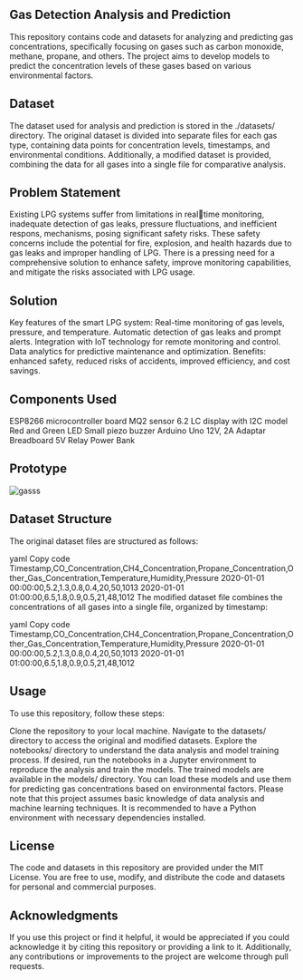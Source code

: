 ## Gas Detection Analysis and Prediction
This repository contains code and datasets for analyzing and predicting gas concentrations, specifically focusing on gases such as carbon monoxide, methane, propane, and others. The project aims to develop models to predict the concentration levels of these gases based on various environmental factors.

## Dataset
The dataset used for analysis and prediction is stored in the ./datasets/ directory. The original dataset is divided into separate files for each gas type, containing data points for concentration levels, timestamps, and environmental conditions. Additionally, a modified dataset is provided, combining the data for all gases into a single file for comparative analysis.
## Problem Statement
Existing LPG systems suffer from limitations in realtime monitoring, inadequate detection of gas leaks, pressure fluctuations, and inefficient respons, mechanisms, posing significant safety risks. These safety concerns include the potential for fire, explosion, and health hazards due to gas leaks and improper handling of LPG. There is a pressing need for a comprehensive solution to enhance safety, improve monitoring capabilities, and mitigate the risks associated with LPG usage. 
## Solution 
Key features of the smart LPG system:
Real-time monitoring of gas levels, pressure, and
temperature.
Automatic detection of gas leaks and prompt alerts.
Integration with IoT technology for remote monitoring and
control.
Data analytics for predictive maintenance and optimization.
Benefits: enhanced safety, reduced risks of accidents, improved
efficiency, and cost savings.
## Components Used 
ESP8266 microcontroller board
MQ2 sensor
6.2 LC display with I2C model
Red and Green LED
Small piezo buzzer
Arduino Uno
12V, 2A Adaptar
Breadboard
5V Relay
Power Bank

## Prototype
![gasss](https://github.com/RSN601KRI/GasDetection/assets/106860359/c3034890-096f-4f38-93dd-e5a93c70a15f)


## Dataset Structure
The original dataset files are structured as follows:

yaml
Copy code
Timestamp,CO_Concentration,CH4_Concentration,Propane_Concentration,Other_Gas_Concentration,Temperature,Humidity,Pressure
2020-01-01 00:00:00,5.2,1.3,0.8,0.4,20,50,1013
2020-01-01 01:00:00,6.5,1.8,0.9,0.5,21,48,1012
The modified dataset file combines the concentrations of all gases into a single file, organized by timestamp:

yaml
Copy code
Timestamp,CO_Concentration,CH4_Concentration,Propane_Concentration,Other_Gas_Concentration,Temperature,Humidity,Pressure
2020-01-01 00:00:00,5.2,1.3,0.8,0.4,20,50,1013
2020-01-01 01:00:00,6.5,1.8,0.9,0.5,21,48,1012

## Usage
To use this repository, follow these steps:

Clone the repository to your local machine.
Navigate to the datasets/ directory to access the original and modified datasets.
Explore the notebooks/ directory to understand the data analysis and model training process.
If desired, run the notebooks in a Jupyter environment to reproduce the analysis and train the models.
The trained models are available in the models/ directory. You can load these models and use them for predicting gas concentrations based on environmental factors.
Please note that this project assumes basic knowledge of data analysis and machine learning techniques. It is recommended to have a Python environment with necessary dependencies installed.

## License
The code and datasets in this repository are provided under the MIT License. You are free to use, modify, and distribute the code and datasets for personal and commercial purposes.

## Acknowledgments
If you use this project or find it helpful, it would be appreciated if you could acknowledge it by citing this repository or providing a link to it. Additionally, any contributions or improvements to the project are welcome through pull requests.
